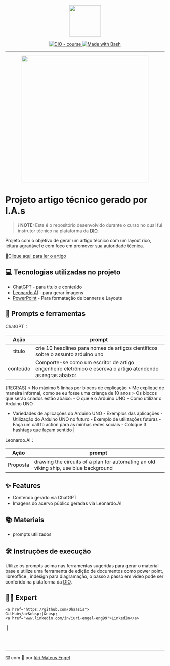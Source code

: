 <p align="center">
    <img width="100" src=".github/assets/banner.png">
</p>


<p align="center">
  <a href="https://dio.me/"><img src="https://img.shields.io/badge/DIO-Course-28DA77?logo=youtube" alt="DIO - course">
  </a>
  <a href="https://www.gnu.org/software/bash/" title="Go to Bash homepage"><img src="https://img.shields.io/badge/Prompt-Project-blue?logo=gnu-bash&amp;logoColor=white" alt="Made with Bash">
  </a>
</p>

-------

<p align="center">
  <img 
    src=".github/assets/preview.png"
    width="400"  
  />
</p>

# Projeto artigo técnico gerado por I.A.s


 > ℹ️ **NOTE:** Este é o repositório desenvolvido durante o curso no qual fui instrutor técnico na plataforma da [DIO](https://dio.me).

Projeto com o objetivo de gerar um artigo técnico com um layout rico, leitura agradável e com foco em promover sua autoridade técnica.

<a href="https://web.dio.me/articles/explorando-o-potencial-do-arduino-uno-uma-visao-abrangente-das-aplicacoes-e-desenvolvimentos-recentes?back=%2Farticles&page=1&order=oldest" title="View PDF now"> 📕Clique aqui para ler o artigo</a>

## 💻 Tecnologias utilizadas no projeto

- [ChatGPT](https://chat.openai.com/) - para título e conteúdo
- [Leonardo.AI](https://app.leonardo.ai) - para gerar imagens
- [PowerPoint](https://www.microsoft.com/en/microsoft-365/powerpoint) - Para formatação de banners e Layouts

## 📄 Prompts e ferramentas


ChatGPT：

|   Ação   | prompt                                                                                                                                                                                                                                                                         |
| :------: | ------------------------------------------------------------------------------------------------------------------------------------------------------------------------------------------------------------------------------------------------------------------------------ |
|  título  | crie 10 headlines para nomes de artigos científicos sobre o assunto arduino uno                                                                                                                                                                                                    |
| conteúdo | Comporte-se como um escritor de artigo engenheiro eletrônico e escreva o artigo atendendo as regras abaixo:
{REGRAS} > No máximo 5 linhas por blocos de explicação > Me explique de maneira informal, como se eu fosse
uma criança de 10 anos > Os blocos que serão criados estão abaixo: - O que é o Arduino UNO - Como utilizar o Arduino UNO
- Variedades de aplicações do Arduino UNO - Exemplos das aplicações - Utilização do Arduino UNO no futuro - Exemplo de utilizações futuras - Faça um call to action para as minhas redes sociais - Coloque 3 hashtags que façam sentido |


Leonardo.AI：

|   Ação   | prompt                                                                                                                                                                                                                                                                         |
| :------: | ------------------------------------------------------------------------------------------------------------------------------------------------------------------------------------------------------------------------------------------------------------------------------ |
|  Proposta  | drawing the circuits of a plan for automating an old viking ship, use blue background                                                                                                                                                                                                    |



## ✨ Features

- Conteúdo gerado via ChatGPT
- Imagens do acervo público geradas via Leonardo.AI

## 📚 Materiais

- prompts utilizados

## 🛠️ Instruções de execução

Utilize os prompts acima nas ferramentas sugeridas para gerar o material base e utilize uma ferramenta de edição de documentos como power point, libreoffice , indesign para diagramação, o passo a passo em vídeo pode ser conferido na plataforma da [DIO](https://dio.me).

## 👨‍💻 Expert

    <a href="https://github.com/Ohaasis">
    GitHub</a>&nbsp;|&nbsp;
    <a href="www.linkedin.com/in/iuri-engel-eng99">LinkedIn</a>
&nbsp;|&nbsp;
</p>
<br/><br/>
<p>

---

⌨️ com 💜 por [Iúri Mateus Engel](https://github.com/Ohaasis)
